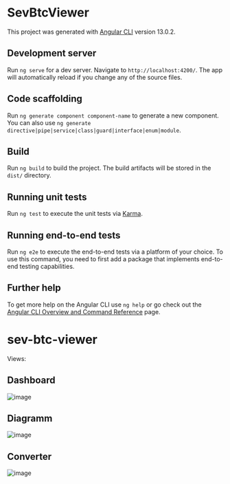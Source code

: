 # SevBtcViewer

This project was generated with [Angular CLI](https://github.com/angular/angular-cli) version 13.0.2.

## Development server

Run `ng serve` for a dev server. Navigate to `http://localhost:4200/`. The app will automatically reload if you change any of the source files.

## Code scaffolding

Run `ng generate component component-name` to generate a new component. You can also use `ng generate directive|pipe|service|class|guard|interface|enum|module`.

## Build

Run `ng build` to build the project. The build artifacts will be stored in the `dist/` directory.

## Running unit tests

Run `ng test` to execute the unit tests via [Karma](https://karma-runner.github.io).

## Running end-to-end tests

Run `ng e2e` to execute the end-to-end tests via a platform of your choice. To use this command, you need to first add a package that implements end-to-end testing capabilities.

## Further help

To get more help on the Angular CLI use `ng help` or go check out the [Angular CLI Overview and Command Reference](https://angular.io/cli) page.
# sev-btc-viewer

Views:
## Dashboard
![image](https://user-images.githubusercontent.com/24555132/176315189-c1ce154c-0925-4e6d-8661-ec34f6b8fd94.png)

## Diagramm
![image](https://user-images.githubusercontent.com/24555132/176315275-ff4b86bb-ccee-4fa4-a84d-285a33af38a8.png)

## Converter
![image](https://user-images.githubusercontent.com/24555132/176315303-39299b47-4e4a-4c53-8220-729bd2355969.png)


